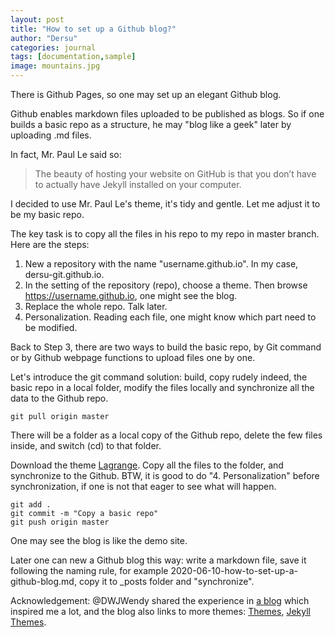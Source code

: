```yaml
---
layout: post
title: "How to set up a Github blog?"
author: "Dersu"
categories: journal
tags: [documentation,sample]
image: mountains.jpg
---
```



There is Github Pages, so one may set up an elegant Github blog.

Github enables markdown files uploaded to be published as blogs. So if one builds a basic repo as a structure, he may "blog like a geek" later by uploading .md files.

In fact, Mr. Paul Le said so:
> The beauty of hosting your website on GitHub is that you don’t have to actually have Jekyll installed on your computer. 

I decided to use Mr. Paul Le's theme, it's tidy and gentle. Let me adjust it to be my basic repo. 

The key task is to copy all the files in his repo to my repo in master branch. Here are the steps:

1. New a repository with the name "username.github.io". In my case, dersu-git.github.io.
2. In the setting of the repository (repo), choose a theme. Then browse https://username.github.io, one might see the blog.
3. Replace the whole repo. Talk later.
4. Personalization. Reading each file, one might know which part need to be modified.


Back to Step 3, there are two ways to build the basic repo, by Git command or by Github webpage functions to upload files one by one. 

Let's introduce the git command solution: build, copy rudely indeed, the basic repo in a local folder, modify the files locally and synchronize all the data to the Github repo.
```
git pull origin master
``` 
There will be a folder as a local copy of the Github repo, delete the few files inside, and switch (cd) to that folder.

Download the theme [Lagrange](https://github.com/LeNPaul/Lagrange/). Copy all the files to the folder, and synchronize to the Github. BTW, it is good to do "4. Personalization" before synchronization, if one is not that eager to see what will happen.


```
git add .
git commit -m "Copy a basic repo"
git push origin master
```

One may see the blog is like the demo site.

Later one can new a Github blog this way: write a markdown file, save it following the naming rule, for example 2020-06-10-how-to-set-up-a-github-blog.md, copy it to _posts folder and "synchronize".


Acknowledgement: @DWJWendy shared the experience in [a blog](https://www.jianshu.com/p/d7c6e59931f0) which inspired me a lot, and the blog also links to more themes: [Themes](https://hexo.io/themes/), [Jekyll Themes](http://jekyllthemes.org).



